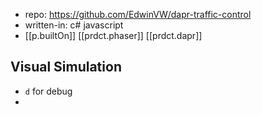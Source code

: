 
- repo: https://github.com/EdwinVW/dapr-traffic-control
- written-in: c# javascript
- [[p.builtOn]] [[prdct.phaser]] [[prdct.dapr]]

## Visual Simulation

- `d` for debug
- 